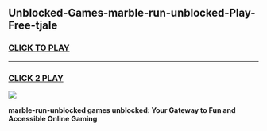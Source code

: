 
## Unblocked-Games-marble-run-unblocked-Play-Free-tjale
<h3>
<a href="https://premium76.site?title=marble-run-unblocked&ref=19M">CLICK TO PLAY</a></h3>
<hr>

<h3>
<a href="https://premium76.site?title=marble-run-unblocked&ref=19M">CLICK 2 PLAY</a>
  
</h3>

<a href="https://premium76.site?title=marble-run-unblocked&ref=19M"><img src="https://clearcache.store/games.png"></a>


**marble-run-unblocked games unblocked: Your Gateway to Fun and Accessible Online Gaming**
